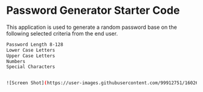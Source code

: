 # Password Generator Starter Code
This application is used to generate a random password base on the following selected criteria from the end user.

```bash
Password Length 8-128
Lower Case Letters
Upper Case Letters
Numbers
Special Characters


![Screen Shot](https://user-images.githubusercontent.com/99912751/160264133-509859d5-a1c0-4d6d-8b8b-04c7fdbbca46.png)
